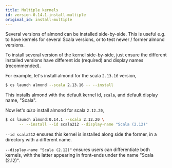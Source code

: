 ```yaml
---
title: Multiple kernels
id: version-0.14.1-install-multiple
original_id: install-multiple
---
```


Several versions of almond can be installed side-by-side. This is useful e.g. to have kernels
for several Scala versions, or to test newer / former almond versions.

To install several version of the kernel side-by-side, just ensure the different installed versions
have different ids (required) and display names (recommended).

For example, let's install almond for the scala `2.13.16` version,
```bash
$ cs launch almond --scala 2.13.16 -- --install
```

This installs almond with the default kernel id, `scala`, and default display name, "Scala".

Now let's *also* install almond for scala `2.12.20`,
```bash
$ cs launch almond:0.14.1 --scala 2.12.20 \
      -- --install --id scala212 --display-name "Scala (2.12)"
```

`--id scala212` ensures this kernel is installed along side the former, in a directory
with a different name.

`--display-name "Scala (2.12)"` ensures users can differentiate both kernels, with the latter
appearing in front-ends under the name "Scala (2.12)".
